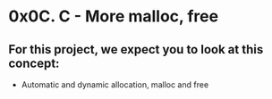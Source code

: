 # 0x0C. C - More malloc, free
## For this project, we expect you to look at this concept:

- Automatic and dynamic allocation, malloc and free

